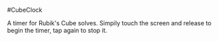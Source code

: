 #CubeClock

A timer for Rubik's Cube solves. Simpily touch the screen and release to begin the timer, tap again to stop it.